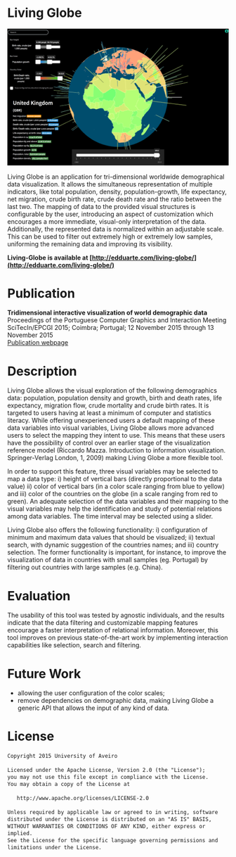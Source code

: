 # Living Globe

![Screenshot](screenshot.png)

Living Globe is an application for tri-dimensional worldwide demographical data
visualization. It allows the simultaneous representation of multiple
indicators, like total population, density, population-growth, life expectancy,
net migration, crude birth rate, crude death rate and the ratio between the
last two. The mapping of data to the provided visual structures is configurable
by the user, introducing an aspect of customization which encourages a more
immediate, visual-only interpretation of the data. Additionally, the
represented data is normalized within an adjustable scale. This can be used to
filter out extremely high or extremely low samples, uniforming the remaining
data and improving its visibility.

__Living-Globe is available at [http://edduarte.com/living-globe/](http://edduarte.com/living-globe/)__
<br/>

# Publication

__Tridimensional interactive visualization of world demographic data__  
Proceedings of the Portuguese Computer Graphics and Interaction Meeting  
SciTecIn/EPCGI 2015; Coimbra; Portugal; 12 November 2015 through 13 November 2015  
[Publication webpage](http://edduarte.com/talks/scitecin2015/)

# Description

Living Globe allows the visual exploration of the following demographics data: population, population density and growth, birth and death rates, life expectancy, migration flow, crude mortality and crude birth rates. It is targeted to users having at least a minimum of computer and statistics literacy. While offering unexperienced users a default mapping of these data variables into visual variables, Living Globe allows more advanced users to select the mapping they intent to use. This means that these users have the possibility of control over an earlier stage of the visualization reference model (Riccardo Mazza. Introduction to information visualization. Springer-Verlag London, 1, 2009) making Living Globe a more flexible tool.

In order to support this feature, three visual variables may be selected to map a data type: i) height of vertical bars (directly proportional to the data value) ii) color of vertical bars (in a color scale ranging from blue to yellow) and iii) color of the countries on the globe (in a scale ranging from red to green). An adequate selection of the data variables and their mapping to the visual variables may help the identification and study of potential relations among data variables. The time interval may be selected using a slider.

Living Globe also offers the following functionality: i) configuration of minimum and maximum data values that should be visualized; ii) textual search, with dynamic suggestion of the countries names; and iii) country selection. The former functionality is important, for instance, to improve the visualization of data in countries with small samples (eg. Portugal) by filtering out countries with large samples (e.g. China).

# Evaluation

The usability of this tool was tested by agnostic individuals, and the results
indicate that the data filtering and customizable mapping features encourage a
faster interpretation of relational information. Moreover, this tool improves
on previous state-of-the-art work by implementing interaction capabilities like
selection, search and filtering.

# Future Work

- allowing the user configuration of the color scales;
- remove dependencies on demographic data, making Living Globe a generic API that allows the input of any kind of data.


# License

    Copyright 2015 University of Aveiro

    Licensed under the Apache License, Version 2.0 (the "License");
    you may not use this file except in compliance with the License.
    You may obtain a copy of the License at

       http://www.apache.org/licenses/LICENSE-2.0

    Unless required by applicable law or agreed to in writing, software
    distributed under the License is distributed on an "AS IS" BASIS,
    WITHOUT WARRANTIES OR CONDITIONS OF ANY KIND, either express or implied.
    See the License for the specific language governing permissions and
    limitations under the License.
